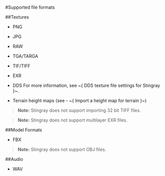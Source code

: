 #Supported file formats

##Textures

- PNG
- JPG
- RAW
- TGA/TARGA
-	TIF/TIFF
-	EXR
- DDS
	For more information, see ~{ DDS texture file settings for Stingray }~.

- Terrain height maps (see - ~{ Import a height map for terrain }~)

> **Note:** Stingray does not support importing 32 bit TIFF files.

>	**Note:** Stingray does not support multilayer EXR files.

##Model Formats
- FBX

> **Note:** Stingray does not support OBJ files.

##Audio

- WAV

